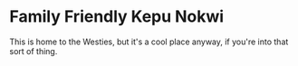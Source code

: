# Family Friendly Kepu Nokwi
This is home to the Westies, but it's a cool place anyway, if you're into that sort of thing.
